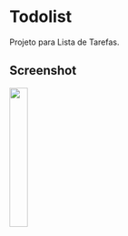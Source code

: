 # Todolist

Projeto para Lista de Tarefas.

## Screenshot
<img src="https://user-images.githubusercontent.com/22501217/170298264-17505459-2e4a-47d3-b7ee-8b7a9044be27.png" width="25%" height="25%">
